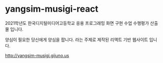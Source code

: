# yangsim-musigi-react
2021학년도 한국디지털미디어고등학교 응용 프로그래밍 화면 구현 수업 수행평가 산출물 입니다.

양심이 필요한 당신에게 양심을 팝니다.
라는 주제로 제작된 리액트 기반 웹사이트 입니다.

http://yangsim-musigi.gijuno.us
